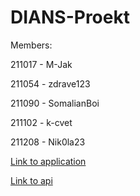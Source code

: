 # DIANS-Proekt
Members:

211017 - M-Jak

211054 - zdrave123

211090 - SomalianBoi

211102 - k-cvet

211208 - Nik0la23

[Link to application](https://white-sand-036cc6903.4.azurestaticapps.net/)

[Link to api](https://ommrestapi.redglacier-2cae781d.westeurope.azurecontainerapps.io/omm/api/all)
